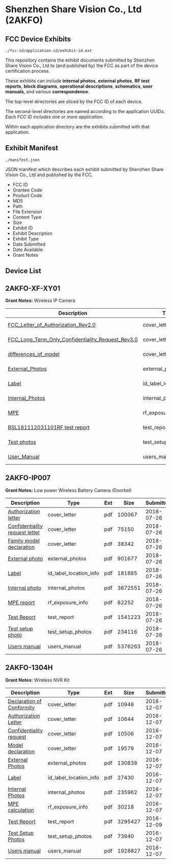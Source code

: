 # Shenzhen Share Vision Co., Ltd (2AKFO)
## FCC Device Exhibits

```
./fcc-id/application-id/exhibit-id.ext
```

This repository contains the exhibit documents submitted by Shenzhen Share Vision Co., Ltd to (and published by) the FCC as part of the device certification process.

These exhibits can include **internal photos**, **external photos**, **RF test reports**, **block diagrams**, **operational descriptions**, **schematics**, **user manuals**, and various **correspondence**.

The top-level directories are sliced by the FCC ID of each device.

The second-level directories are named according to the application UUIDs. *Each FCC ID includes one or more application.*

Within each application directory are the exhibits submitted with that application. 

## Exhibit Manifest

```
./manifest.json
```

JSON manifest which describes each exhibit submitted by Shenzhen Share Vision Co., Ltd and published by the FCC.

- FCC ID
- Grantee Code
- Product Code
- MD5
- Path
- File Extension
- Content Type
- Size
- Exhibit ID
- Exhibit Description
- Exhibit Type
- Date Submitted
- Date Available
- Grant Notes

## Device List
## 2AKFO-XF-XY01
**Grant Notes:** Wireless IP Camera

| Description | Type | Ext | Size | Submitted | Available |
| ----------- | ---- | --- | ---- | --------- | --------- |
| [FCC_Letter_of_Authorization_Rev2.0](2AKFO-XF-XY01/b50800b666fce2a10769d8b05843a63f/4134217.pdf) | cover_letter | pdf | 96548 | 2019-01-20 | 2019-01-20 |
| [FCC_Long_Term_Only_Confidentiality_Request_Rev3.0](2AKFO-XF-XY01/b50800b666fce2a10769d8b05843a63f/4134218.pdf) | cover_letter | pdf | 77763 | 2019-01-20 | 2019-01-20 |
| [differences_of_model](2AKFO-XF-XY01/b50800b666fce2a10769d8b05843a63f/4134227.pdf) | cover_letter | pdf | 33726 | 2019-01-20 | 2019-01-20 |
| [External_Photos](2AKFO-XF-XY01/b50800b666fce2a10769d8b05843a63f/4134219.pdf) | external_photos | pdf | 2114181 | 2019-01-20 | 2019-01-20 |
| [Label](2AKFO-XF-XY01/b50800b666fce2a10769d8b05843a63f/4134221.pdf) | id_label_location_info | pdf | 243347 | 2019-01-20 | 2019-01-20 |
| [Internal_Photos](2AKFO-XF-XY01/b50800b666fce2a10769d8b05843a63f/4134220.pdf) | internal_photos | pdf | 2398568 | 2019-01-20 | 2019-01-20 |
| [MPE](2AKFO-XF-XY01/b50800b666fce2a10769d8b05843a63f/4134222.pdf) | rf_exposure_info | pdf | 80643 | 2019-01-20 | 2019-01-20 |
| [BSL181112031101RF test report](2AKFO-XF-XY01/b50800b666fce2a10769d8b05843a63f/4134226.pdf) | test_report | pdf | 1658356 | 2019-01-20 | 2019-01-20 |
| [Test photos](2AKFO-XF-XY01/b50800b666fce2a10769d8b05843a63f/4134225.pdf) | test_setup_photos | pdf | 1973763 | 2019-01-20 | 2019-01-20 |
| [User_Manual](2AKFO-XF-XY01/b50800b666fce2a10769d8b05843a63f/4134216.pdf) | users_manual | pdf | 548765 | 2019-01-20 | 2019-01-20 |
## 2AKFO-IP007
**Grant Notes:** Low power Wireless Battery Camera /Doorbell

| Description | Type | Ext | Size | Submitted | Available |
| ----------- | ---- | --- | ---- | --------- | --------- |
| [Authorization letter](2AKFO-IP007/ac5b3d2ee3f6090c866d73ce7e9d59a9/3940298.pdf) | cover_letter | pdf | 100067 | 2018-07-26 | 2018-07-26 |
| [Confidentiality request letter](2AKFO-IP007/ac5b3d2ee3f6090c866d73ce7e9d59a9/3940299.pdf) | cover_letter | pdf | 75150 | 2018-07-26 | 2018-07-26 |
| [Family model declaration](2AKFO-IP007/ac5b3d2ee3f6090c866d73ce7e9d59a9/3940303.pdf) | cover_letter | pdf | 38342 | 2018-07-26 | 2018-07-26 |
| [External photo](2AKFO-IP007/ac5b3d2ee3f6090c866d73ce7e9d59a9/3940294.pdf) | external_photos | pdf | 901677 | 2018-07-26 | 2018-07-26 |
| [Label](2AKFO-IP007/ac5b3d2ee3f6090c866d73ce7e9d59a9/3940300.pdf) | id_label_location_info | pdf | 181885 | 2018-07-26 | 2018-07-26 |
| [Internal photo](2AKFO-IP007/ac5b3d2ee3f6090c866d73ce7e9d59a9/3940295.pdf) | internal_photos | pdf | 3672551 | 2018-07-26 | 2018-07-26 |
| [MPE report](2AKFO-IP007/ac5b3d2ee3f6090c866d73ce7e9d59a9/3940302.pdf) | rf_exposure_info | pdf | 82252 | 2018-07-26 | 2018-07-26 |
| [Test Report](2AKFO-IP007/ac5b3d2ee3f6090c866d73ce7e9d59a9/3940301.pdf) | test_report | pdf | 1541223 | 2018-07-26 | 2018-07-26 |
| [Test setup photo](2AKFO-IP007/ac5b3d2ee3f6090c866d73ce7e9d59a9/3940297.pdf) | test_setup_photos | pdf | 234116 | 2018-07-26 | 2018-07-26 |
| [Users manual](2AKFO-IP007/ac5b3d2ee3f6090c866d73ce7e9d59a9/3940296.pdf) | users_manual | pdf | 5376263 | 2018-07-26 | 2018-07-26 |
## 2AKFO-1304H
**Grant Notes:** Wireless NVR Kit

| Description | Type | Ext | Size | Submitted | Available |
| ----------- | ---- | --- | ---- | --------- | --------- |
| [Declaration of Conformity](2AKFO-1304H/4a099073e7671967f1cb26327fe095d1/3220540.pdf) | cover_letter | pdf | 10948 | 2016-12-07 | 2016-12-07 |
| [Authorization Letter](2AKFO-1304H/4a099073e7671967f1cb26327fe095d1/3220542.pdf) | cover_letter | pdf | 10644 | 2016-12-07 | 2016-12-07 |
| [Confidentiality request](2AKFO-1304H/4a099073e7671967f1cb26327fe095d1/3220543.pdf) | cover_letter | pdf | 10506 | 2016-12-07 | 2016-12-07 |
| [Model declaration](2AKFO-1304H/4a099073e7671967f1cb26327fe095d1/3220544.pdf) | cover_letter | pdf | 19579 | 2016-12-07 | 2016-12-07 |
| [External Photos](2AKFO-1304H/4a099073e7671967f1cb26327fe095d1/3220536.pdf) | external_photos | pdf | 130838 | 2016-12-07 | 2016-12-07 |
| [Label](2AKFO-1304H/4a099073e7671967f1cb26327fe095d1/3220541.pdf) | id_label_location_info | pdf | 27430 | 2016-12-07 | 2016-12-07 |
| [Internal Photos](2AKFO-1304H/4a099073e7671967f1cb26327fe095d1/3220537.pdf) | internal_photos | pdf | 235962 | 2016-12-07 | 2016-12-07 |
| [MPE calculation](2AKFO-1304H/4a099073e7671967f1cb26327fe095d1/3220546.pdf) | rf_exposure_info | pdf | 30218 | 2016-12-07 | 2016-12-07 |
| [Test Report](2AKFO-1304H/4a099073e7671967f1cb26327fe095d1/3224069.pdf) | test_report | pdf | 3295427 | 2016-12-09 | 2016-12-07 |
| [Test Setup Photos](2AKFO-1304H/4a099073e7671967f1cb26327fe095d1/3220538.pdf) | test_setup_photos | pdf | 73940 | 2016-12-07 | 2016-12-07 |
| [Users manual](2AKFO-1304H/4a099073e7671967f1cb26327fe095d1/3220539.pdf) | users_manual | pdf | 1928827 | 2016-12-07 | 2016-12-07 |
